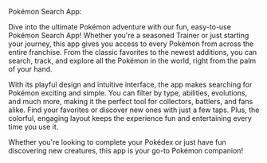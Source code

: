 Pokémon Search App:

Dive into the ultimate Pokémon adventure with our fun, easy-to-use Pokémon Search App! Whether you're a seasoned Trainer or just starting your journey, this app gives you access to every Pokémon from across the entire franchise. From the classic favorites to the newest additions, you can search, track, and explore all the Pokémon in the world, right from the palm of your hand.

With its playful design and intuitive interface, the app makes searching for Pokémon exciting and simple. You can filter by type, abilities, evolutions, and much more, making it the perfect tool for collectors, battlers, and fans alike. Find your favorites or discover new ones with just a few taps. Plus, the colorful, engaging layout keeps the experience fun and entertaining every time you use it.

Whether you're looking to complete your Pokédex or just have fun discovering new creatures, this app is your go-to Pokémon companion!


